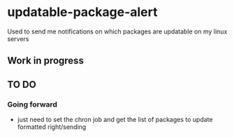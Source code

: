 # updatable-package-alert
Used to send me notifications on which packages are updatable on my linux servers


## Work in progress

## TO DO

### Going forward
- just need to set the chron job and get the list of packages to update formatted right/sending
